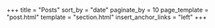 +++
title = "Posts"
sort_by = "date"
paginate_by = 10
page_template = "post.html"
template = "section.html"
insert_anchor_links = "left"
+++
